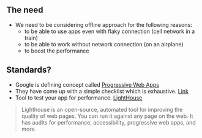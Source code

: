 ## The need

* We need to be considering offline approach for the following reasons:
  * to be able to use apps even with flaky connection (cell network in a train)
  * to be able to work without network connection (on an airplane)
  * to boost the performance
  
## Standards?

* Google is defining concept called [Progressive Web Apps](https://developers.google.com/web/progressive-web-apps)
* They have come up with a simple checklist which is exhaustive. [Link](https://developers.google.com/web/progressive-web-apps/checklist)
* Tool to test your app for performance. [LightHouse](https://developers.google.com/web/tools/lighthouse/)

> Lighthouse is an open-source, automated tool for improving the quality of web pages. You can run it against any page on the web. It has audits for performance, accessibility, progressive web apps, and more.

